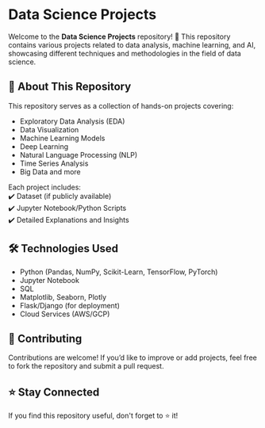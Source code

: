 # Data Science Projects  

Welcome to the **Data Science Projects** repository! 🚀 This repository contains various projects related to data analysis, machine learning, and AI, showcasing different techniques and methodologies in the field of data science.  

## 📌 About This Repository  
This repository serves as a collection of hands-on projects covering:  
- Exploratory Data Analysis (EDA)  
- Data Visualization  
- Machine Learning Models  
- Deep Learning  
- Natural Language Processing (NLP)  
- Time Series Analysis  
- Big Data and more  

Each project includes:  
✔️ Dataset (if publicly available)  
✔️ Jupyter Notebook/Python Scripts  
✔️ Detailed Explanations and Insights  

## 🛠️ Technologies Used  
- Python (Pandas, NumPy, Scikit-Learn, TensorFlow, PyTorch)  
- Jupyter Notebook  
- SQL  
- Matplotlib, Seaborn, Plotly  
- Flask/Django (for deployment)  
- Cloud Services (AWS/GCP)  

## 📢 Contributing  
Contributions are welcome! If you’d like to improve or add projects, feel free to fork the repository and submit a pull request.  

## ⭐ Stay Connected  
If you find this repository useful, don't forget to ⭐ it!  

